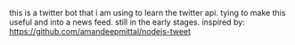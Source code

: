 this is a twitter bot that i am using to learn the twitter api.  tying to make this useful and into a news feed.  still in the early stages.
inspired by: https://github.com/amandeepmittal/nodejs-tweet
